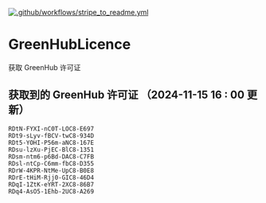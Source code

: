[![.github/workflows/stripe_to_readme.yml](https://github.com/zjx-kimi/GreenHubLicence/actions/workflows/stripe_to_readme.yml/badge.svg)](https://github.com/zjx-kimi/GreenHubLicence/actions/workflows/stripe_to_readme.yml)
# GreenHubLicence
获取 GreenHub 许可证
## 获取到的 GreenHub 许可证 （2024-11-15 16 : 00 更新）
```
RDtN-FYXI-nC0T-LOC8-E697
RDt9-sLyv-fBCV-twC8-934D
RDt5-YOHI-P56m-aNC8-167E
RDsu-lzXu-PjEC-BlC8-1351
RDsm-ntm6-p6Bd-DAC8-C7FB
RDsl-ntCp-C6mm-fbC8-D355
RDrW-4KPR-NtMe-UpC8-B0E8
RDrE-tHiM-Rjj0-GIC8-46D4
RDqI-1ZtK-eYRT-2XC8-86B7
RDq4-AsO5-1Ehb-2UC8-A269
```
